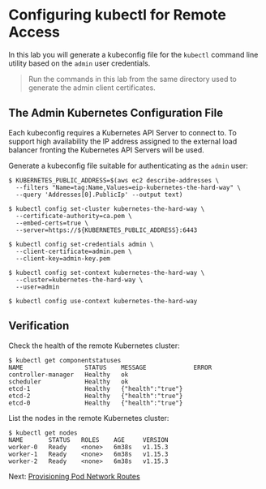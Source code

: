 # Configuring kubectl for Remote Access

In this lab you will generate a kubeconfig file for the `kubectl` command line utility based on the `admin` user credentials.

> Run the commands in this lab from the same directory used to generate the admin client certificates.

## The Admin Kubernetes Configuration File

Each kubeconfig requires a Kubernetes API Server to connect to. To support high availability the IP address assigned to the external load balancer fronting the Kubernetes API Servers will be used.

Generate a kubeconfig file suitable for authenticating as the `admin` user:

```
$ KUBERNETES_PUBLIC_ADDRESS=$(aws ec2 describe-addresses \
  --filters "Name=tag:Name,Values=eip-kubernetes-the-hard-way" \
  --query 'Addresses[0].PublicIp' --output text)

$ kubectl config set-cluster kubernetes-the-hard-way \
  --certificate-authority=ca.pem \
  --embed-certs=true \
  --server=https://${KUBERNETES_PUBLIC_ADDRESS}:6443

$ kubectl config set-credentials admin \
  --client-certificate=admin.pem \
  --client-key=admin-key.pem

$ kubectl config set-context kubernetes-the-hard-way \
  --cluster=kubernetes-the-hard-way \
  --user=admin

$ kubectl config use-context kubernetes-the-hard-way
```

## Verification

Check the health of the remote Kubernetes cluster:

```
$ kubectl get componentstatuses
NAME                 STATUS    MESSAGE             ERROR
controller-manager   Healthy   ok
scheduler            Healthy   ok
etcd-1               Healthy   {"health":"true"}
etcd-2               Healthy   {"health":"true"}
etcd-0               Healthy   {"health":"true"}
```

List the nodes in the remote Kubernetes cluster:

```
$ kubectl get nodes
NAME       STATUS   ROLES    AGE     VERSION
worker-0   Ready    <none>   6m38s   v1.15.3
worker-1   Ready    <none>   6m38s   v1.15.3
worker-2   Ready    <none>   6m38s   v1.15.3
```

Next: [Provisioning Pod Network Routes](11-pod-network-routes.md)